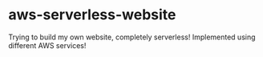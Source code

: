 # aws-serverless-website
Trying to build my own website, completely serverless! Implemented using different AWS services!
